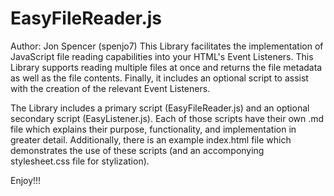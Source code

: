 # EasyFileReader.js
Author: Jon Spencer (spenjo7)
This Library facilitates the implementation of JavaScript file reading capabilities into your HTML's Event Listeners. This Library supports reading multiple files at once and returns the file metadata as well as the file contents. Finally, it includes an optional script to assist with the creation of the relevant Event Listeners.

The Library includes a primary script (EasyFileReader.js) and an optional secondary script (EasyListener.js). 
Each of those scripts have their own .md file which explains their purpose, functionality, and implementation in greater detail.
Additionally, there is an example index.html file which demonstrates the use of these scripts (and an accomponying stylesheet.css file for stylization).

Enjoy!!!